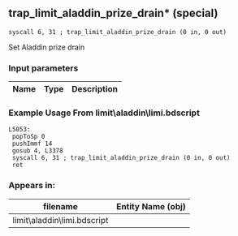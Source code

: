 ## trap_limit_aladdin_prize_drain* (special)

`syscall 6, 31 ; trap_limit_aladdin_prize_drain (0 in, 0 out)`

Set Aladdin prize drain

### Input parameters
| Name | Type | Description
|------|------|------------


### Example Usage From limit\aladdin\limi.bdscript
```plaintext
L5053:
 popToSp 0
 pushImmf 14
 gosub 4, L3378
 syscall 6, 31 ; trap_limit_aladdin_prize_drain (0 in, 0 out)
 ret
```


### Appears in:
| filename | Entity Name (obj)
|----------|-------------
| limit\aladdin\limi.bdscript       |           



